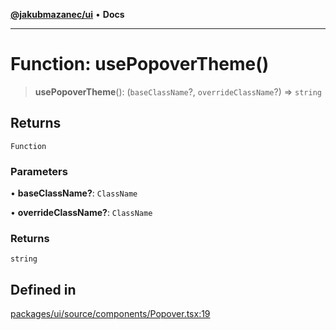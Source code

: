 [**@jakubmazanec/ui**](../README.md) • **Docs**

---

# Function: usePopoverTheme()

> **usePopoverTheme**(): (`baseClassName`?, `overrideClassName`?) => `string`

## Returns

`Function`

### Parameters

• **baseClassName?**: `ClassName`

• **overrideClassName?**: `ClassName`

### Returns

`string`

## Defined in

[packages/ui/source/components/Popover.tsx:19](https://github.com/jakubmazanec/tools/blob/29163046acd1da0224b08fd05ca40f385e9ab4e5/packages/ui/source/components/Popover.tsx#L19)
